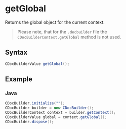 # getGlobal

Returns the global object for the current context.

> Please note, that for the `.docbuilder` file the `CDocBuilderContext.getGlobal` method is not used.

## Syntax

```java
CDocBuilderValue getGlobal();
```

## Example

### Java

``` java
CDocBuilder.initialize("");
CDocBuilder builder = new CDocBuilder();
CDocBuilderContext context = builder.getContext();
CDocBuilderValue global = context.getGlobal();
CDocBuilder.dispose();
```
